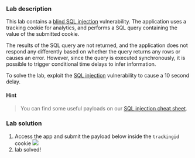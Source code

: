 

### Lab description

This lab contains a [blind SQL injection](https://portswigger.net/web-security/sql-injection/blind) vulnerability. The application uses a tracking cookie for analytics, and performs a SQL query containing the value of the submitted cookie.

The results of the SQL query are not returned, and the application does not respond any differently based on whether the query returns any rows or causes an error. However, since the query is executed synchronously, it is possible to trigger conditional time delays to infer information.

To solve the lab, exploit the [SQL injection](https://portswigger.net/web-security/sql-injection) vulnerability to cause a 10 second delay.

#### Hint

> You can find some useful payloads on our [SQL injection cheat sheet](https://portswigger.net/web-security/sql-injection/cheat-sheet).


### Lab solution

1. Access the app and submit the payload below inside the `trackingid` cookie
![](../img/Pasted_image_20230530105424.png)
2. lab solved!